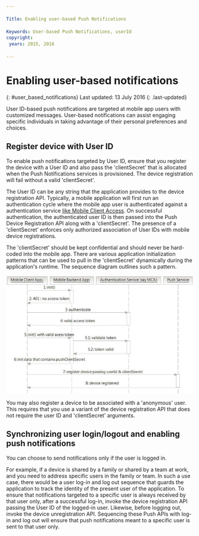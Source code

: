 ```yaml
---

Title: Enabling user-based Push Notifications

Keywords: User-based Push Notifications, userId
copyright:
 years: 2015, 2016

---
```


# Enabling user-based notifications
{: #user_based_notifications}
Last updated: 13 July 2016
{: .last-updated}

User ID-based push notifications are targeted at mobile app users with customized messages. User-based notifications can assist engaging specific individuals in taking advantage of their personal preferences and choices.  

## Register device with User ID
To enable push notifications targeted by User ID, ensure that you register the device with a User ID and also pass the 'clientSecret' that is allocated when the Push Notifications services is provisioned. The device registration will fail without a valid 'clientSecret'.  

The User ID can be any string that the application provides to the device registration API. Typically, a mobile application will first run an authentication cycle where the mobile app user is authenticated against a authentication service [like Mobile Client Access](https://console.ng.bluemix.net/docs/services/mobileaccess/index.html). On successful authentication, the authenticated user ID is then passed into the Push Device Registration API along with a 'clientSecret'.  The presence of a 'clientSecret' enforces only authorized association of User IDs with mobile device registrations.

The 'clientSecret' should be kept confidential and should never be hard-coded into the mobile app. There are various application initialization patterns that can be used to pull in the 'clientSecret' dynamically during the application's runtime. The sequence diagram outlines such a pattern.

![Enable_Push](images/init_client_secret.jpg) 

You may also register a device to be associated with a 'anonymous' user. This requires that you use a variant of the device registration API that does not require the user ID and 'clientSecret' arguments.   

## Synchronizing user login/logout and enabling push notifications 

You can choose to send notifications only if the user is logged in. 

For example, if a device is shared by a family or shared by a team at work, and you need to address specific users in the family or team.  In such a use case, there would be a user log-in and log out sequence that guards the application to track the identity of the present user of the application. To ensure that notifications targeted to a specific user is always received by that user only, after a successful log-in, invoke the device registration API passing the User ID of the logged-in user. Likewise, before logging out, invoke the device unregistration API. Sequencing these Push APIs with log-in and log out will ensure that push notifications meant to a specific user is sent to that user only.